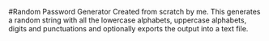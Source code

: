 #Random Password Generator
Created from scratch by me. This generates a random string with all the lowercase alphabets, uppercase alphabets, digits and punctuations and optionally exports the output into a text file.
